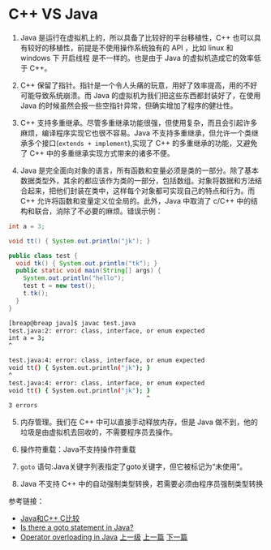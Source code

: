 # C++ VS Java

1. Java 是运行在虚拟机上的，所以具备了比较好的平台移植性，C++ 也可以具有较好的移植性，前提是不使用操作系统独有的 API ，比如 linux 和 windows 下 开启线程 是不一样的。也是由于 Java 的虚拟机造成它的效率低于 C++。

2. C++ 保留了指针。指针是一个令人头痛的玩意，用好了效率提高，用的不好可能导致系统崩溃。而 Java 的虚拟机为我们把这些东西都封装好了，在使用Java 的时候虽然会报一些空指针异常，但确实增加了程序的健壮性。

3. C++ 支持多重继承。尽管多重继承功能很强，但使用复杂，而且会引起许多麻烦，编译程序实现它也很不容易。Java 不支持多重继承，但允许一个类继承多个接口(```extends + implement```),实现了 C++ 的多重继承的功能，又避免了 C++ 中的多重继承实现方式带来的诸多不便。

4. Java 是完全面向对象的语言，所有函数和变量必须是类的一部分。除了基本数据类型外，其余的都应该作为类的一部分，包括数组。对象将数据和方法结合起来，把他们封装在类中，这样每个对象都可实现自己的特点和行为。而 C++ 允许将函数和变量定义位全局的。此外，Java 中取消了 c/C++ 中的结构和联合，消除了不必要的麻烦。错误示例：
```java
int a = 3;

void tt() { System.out.println("jk"); }

public class test {
  void tk() { System.out.println("tk"); }
  public static void main(String[] args) {
    System.out.println("hello");
    test t = new test();
    t.tk();
  }
}
```
```sh
[breap@breap java]$ javac test.java
test.java:2: error: class, interface, or enum expected
int a = 3;
^

test.java:4: error: class, interface, or enum expected
void tt() { System.out.println("jk"); }
^
test.java:4: error: class, interface, or enum expected
void tt() { System.out.println("jk"); }
                                      ^
3 errors
```

5. 内存管理。我们在 C++ 中可以直接手动释放内存，但是 Java 做不到，他的垃圾是由虚拟机去回收的，不需要程序员去操作。

6. 操作符重载：Java不支持操作符重载

7. ```goto``` 语句:Java关键字列表指定了goto关键字，但它被标记为“未使用”。

8. Java 不支持 C++ 中的自动强制类型转换，若需要必须由程序员强制类型转换

参考链接：
* [Java和C++ C比较](https://blog.csdn.net/codingandroid/article/details/8595949)
* [Is there a goto statement in Java?](https://stackoverflow.com/questions/2545103/is-there-a-goto-statement-in-java?utm_medium=organic&utm_source=google_rich_qa&utm_campaign=google_rich_qa)
* [Operator overloading in Java](https://stackoverflow.com/questions/1686699/operator-overloading-in-java/1686714)
[上一级](README.md)
[上一篇](Wireshark.md)
[下一篇](developTest.md)
